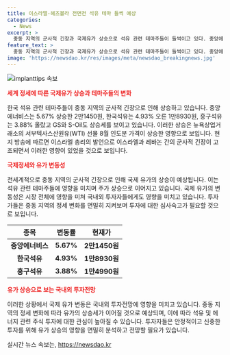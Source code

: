 ```yaml
---
title: 이스라엘·헤즈볼라 전면전 석유 테마 들썩 예상
categories:
  - News
excerpt: >
  중동 지역의 군사적 긴장과 국제유가 상승으로 석유 관련 테마주들이 들썩이고 있다. 중앙에너비스, 한국석유, 흥구석유 등이 상승 중이며 GS, S-Oil도 강세를 보이고 있다. 국제유가 상승은 중동 지역의 군사적 긴장과 관련이 있으며, 뉴욕상업거래소에서 WTI 선물 8월 인도분 가격도 상승했다. 이스라엘과 레바논의 군사적 우려로 이스라엘 총리의 발언 등이 상황을 더 악화시키고 있다.
feature_text: >
  중동 지역의 군사적 긴장과 국제유가 상승으로 석유 관련 테마주들이 들썩이고 있다. 중앙에너비스, 한국석유, 흥구석유 등이 상승 중이며 GS, S-Oil도 강세를 보이고 있다. 국제유가 상승은 중동 지역의 군사적 긴장과 관련이 있으며, 뉴욕상업거래소에서 WTI 선물 8월 인도분 가격도 상승했다. 이스라엘과 레바논의 군사적 우려로 이스라엘 총리의 발언 등이 상황을 더 악화시키고 있다.
image: 'https://newsdao.kr/res/images/meta/newsdao_breakingnews.jpg'
---
```


<p><img src="https://newsdao.kr/res/images/meta/newsdao_breakingnews.jpg" alt="implanttips 속보" /></p>

<p><b><span style="color: #ee2323;">세계 정세에 따른 국제유가 상승과 테마주들의 변화</span></b></p>

<p>한국 석유 관련 테마주들이 중동 지역의 군사적 긴장으로 인해 상승하고 있습니다. 중앙에너비스는 5.67% 상승한 2만1450원, 한국석유는 4.93% 오른 1만8930원, 흥구석유는 3.88% 올랐고 GS와 S-Oil도 상승세를 보이고 있습니다. 이러한 상승은 뉴욕상업거래소의 서부텍사스산원유(WTI) 선물 8월 인도분 가격이 상승한 영향으로 보입니다. 현지 방송에 따르면 이스라엘 총리의 발언으로 이스라엘과 레바논 간의 군사적 긴장이 고조되면서 이러한 영향이 있었을 것으로 보입니다.</p>

<p data-ke-size="size16"></p>

<p><b><span style="color: #ee2323;">국제정세와 유가 변동성</span></b></p>

<p>전세계적으로 중동 지역의 군사적 긴장으로 인해 국제 유가의 상승이 예상됩니다. 이는 석유 관련 테마주들에 영향을 미치며 주가 상승으로 이어지고 있습니다. 국제 유가의 변동성은 시장 전체에 영향을 미쳐 국내외 투자자들에게도 영향을 미치고 있습니다. 투자가들은 중동 지역의 정세 변화를 면밀히 지켜보며 투자에 대한 심사숙고가 필요할 것으로 보입니다.</p>

<p data-ke-size="size16"></p>

<table>
<thead>
    <tr>
        <th><b>종목</b></th>
        <th><b>변동률</b></th>
        <th><b>현재가</b></th>
    </tr>
</thead>
<tbody>
    <tr>
        <td style="text-align: center; height: 17px;"><b>중앙에너비스</b></td>
        <td style="text-align: center; height: 17px;"><b>5.67%</b></td>
        <td style="text-align: center; height: 17px;"><b>2만1450원</b></td>
    </tr>
    <tr>
        <td style="text-align: center; height: 17px;"><b>한국석유</b></td>
        <td style="text-align: center; height: 17px;"><b>4.93%</b></td>
        <td style="text-align: center; height: 17px;"><b>1만8930원</b></td>
    </tr>
    <tr>
        <td style="text-align: center; height: 17px;"><b>흥구석유</b></td>
        <td style="text-align: center; height: 17px;"><b>3.88%</b></td>
        <td style="text-align: center; height: 17px;"><b>1만4990원</b></td>
    </tr>
</tbody>
</table>

<p data-ke-size="size16"></p>

<p><b><span style="color: #ee2323;">유가 상승으로 보는 국내외 투자전망</span></b></p>

<p>이러한 상황에서 국제 유가 변동은 국내외 투자전망에 영향을 미치고 있습니다. 중동 지역의 정세 변화에 따라 유가의 상승세가 이어질 것으로 예상되며, 이에 따라 석유 및 에너지 관련 주식 투자에 대한 관심이 높아질 수 있습니다. 투자자들은 안정적이고 신중한 투자를 위해 유가 상승의 영향을 면밀히 분석하고 전망할 필요가 있습니다.</p>
실시간 뉴스 속보는, <a href="https://newsdao.kr" rel="dofollow">https://newsdao.kr</a>


